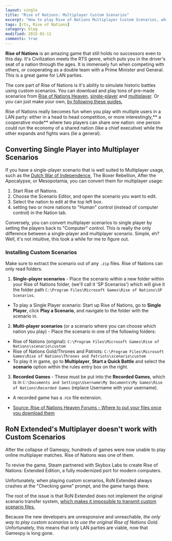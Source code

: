 ```yaml
---
layout: single
title: "Rise of Nations: Multiplayer Custom Scenarios"
excerpt: "How to play Rise of Nations Multiplayer Custom Scenarios, which can be particularly difficult to do."
tags: [rts, Rise of Nations]
category: blog
modified: 2015-03-11
comments: true
---
```


**Rise of Nations** is an amazing game that still holds no successors even to this day. It's Civilization meets the RTS genre, which puts you in the driver's seat of a nation through the ages. It is immensely fun when competing with others, or cooperating as a double team with a Prime Minister and General. This is a great game for LAN parties.

The core part of Rise of Nations is it's ability to simulate historic battles using custom scenarios. You can download and play tons of pre-made scenarios from [Rise of Nations Heaven](http://ron.heavengames.com/), [single-player](http://ron.heavengames.com/downloads/lister.php?category=single) and [multiplayer](http://ron.heavengames.com/downloads/lister.php?category=multi). Or you can just make your own, [by following these guides.](http://ron.heavengames.com/cgi-bin/forums/display.cgi?action=ct&f=11,18,,10)

Rise of Nations really becomes fun when you play with multiple users in a LAN party: either in a head to head competition, or more interestingly,** a cooperative mode** where two players can share one nation: one person could run the economy of a shared nation (like a chief executive) while the other expands and fights wars (lie a general).

## Converting Single Player into Multiplayer Scenarios

If you have a single-player scenario that is well suited to Multiplayer usage, such as the [Dutch War of Independence](), The Boxer Rebellion, After the Apocalypse, or Mesopotamia, you can convert them for multiplayer usage: 

1. Start Rise of Nations.
2. Choose the Scenario Editor, and open the scenario you want to edit.
3. Select the nation to edit at the top left box.
4. setting two or more nations to "Human" control (instead of computer control) in the Nation tab.

Conversely, you can convert multiplayer scenarios to single player by setting the players back to "Computer" control. This is really the only difference between a single-player and multiplayer scenario. Simple, eh? Well, it's not intuitive, this took a while for me to figure out.

### Installing Custom Scenarios

Make sure to extract the scenario out of any `.zip` files. Rise of Nations can only read folders.

1. **Single-player scenarios** - Place the scenario within a new folder within your Rise of Nations folder, (we'll call it 'SP Scenarios') which will give it the folder path `C:\Program Files\Microsoft Games\Rise of Nations\SP Scenarios`.
  * To play a Single Player scenario: Start up Rise of Nations, go to **Single Player**, click **Play a Scenario**, and navigate to the folder with the scenario in.
2. **Multi-player scenarios** (or a scenario where you can choose which nation you play) - Place the scenario in one of the following folders:
  * Rise of Nations (original): `C:\Program Files\Microsoft Games\Rise of Nations\scenario\custom`
  * Rise of Nations Gold/Thrones and Patriots: `C:\Program Files\Microsoft Games\Rise of Nations\Thrones and Patriots\scenario\custom`
  * To play it in game, go to **Multiplayer**, **Start a Quick Battle** and select the **scenario** option within the rules entry box on the right.
3. **Recorded Games** - These must be put into the **Recorded Games**, which is in `C:\Documents and Settings\Username\My Documents\My Games\Rise of Nations\Recorded Games` (replace Username with your username).
  * A recorded game has a .rcx file extension.

* [Source: Rise of Nations Heaven Forums - Where to put your files once you download them](http://ron.heavengames.com/cgi-bin/forums/display.cgi?action=ct&f=1,5698,,10)

## RoN Extended's Multiplayer doesn't work with Custom Scenarios

After the collapse of Gamespy, hundreds of games were now unable to play online multiplayer matches. Rise of Nations was one of them.

To revive the game, Steam partnered with Skybox Labs to create Rise of Nations: Extended Edition, a fully modernized port for modern computers.

Unfortunately, when playing custom scenarios, RoN Extended always crashes at the "Checking game" prompt, and the game hangs there.

The root of the issue is that RoN Extended does not implement the original scenario transfer system, [which makes it impossible to transmit custom scenario files.]( http://steamcommunity.com/app/287450/discussions/0/620703493329234760/?insideModal=1 )

Because the new developers are unresponsive and unreachable, *the only way to play custom scenarios is to use the original Rise of Nations Gold.* Unfortunately, this means that only LAN parties are viable, now that Gamespy is long gone.
